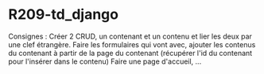 # R209-td_django

Consignes :
Créer 2 CRUD, un contenant et un contenu et lier les deux par une clef étrangère. 
Faire les formulaires qui vont avec, ajouter les contenus du contenant à partir de la page du contenant (récupérer l'id du contenant pour l'insérer dans le contenu)
Faire une page d'accueil, ...
